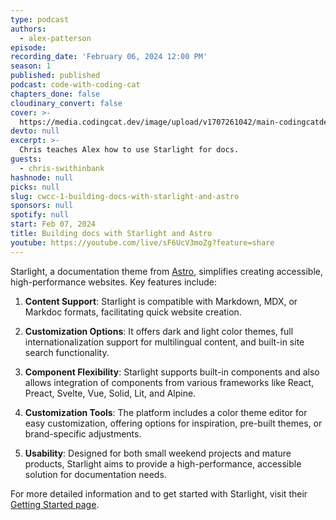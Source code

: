 ```yaml
---
type: podcast
authors:
  - alex-patterson
episode:
recording_date: 'February 06, 2024 12:00 PM'
season: 1
published: published
podcast: code-with-coding-cat
chapters_done: false
cloudinary_convert: false
cover: >-
  https://media.codingcat.dev/image/upload/v1707261042/main-codingcatdev-photo/2024-2-07-starlight.png
devto: null
excerpt: >-
  Chris teaches Alex how to use Starlight for docs.
guests:
  - chris-swithinbank
hashnode: null
picks: null
slug: cwcc-1-building-docs-with-starlight-and-astro
sponsors: null
spotify: null
start: Feb 07, 2024
title: Building docs with Starlight and Astro
youtube: https://youtube.com/live/sF6UcV3moZg?feature=share
---
```


Starlight, a documentation theme from [Astro](https://astro.build/), simplifies creating accessible, high-performance websites. Key features include:

1. **Content Support**: Starlight is compatible with Markdown, MDX, or Markdoc formats, facilitating quick website creation.

2. **Customization Options**: It offers dark and light color themes, full internationalization support for multilingual content, and built-in site search functionality.

3. **Component Flexibility**: Starlight supports built-in components and also allows integration of components from various frameworks like React, Preact, Svelte, Vue, Solid, Lit, and Alpine.

4. **Customization Tools**: The platform includes a color theme editor for easy customization, offering options for inspiration, pre-built themes, or brand-specific adjustments.

5. **Usability**: Designed for both small weekend projects and mature products, Starlight aims to provide a high-performance, accessible solution for documentation needs.

For more detailed information and to get started with Starlight, visit their [Getting Started page](https://starlight.astro.build/getting-started/).
